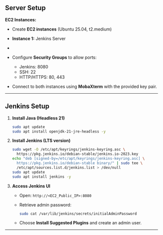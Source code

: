 
## Server Setup

**EC2 Instances:**

* Create **EC2 instances** (Ubuntu 25.04, t2.medium)
* **Instance 1:** Jenkins Server
* 
* Configure **Security Groups** to allow ports:

  * Jenkins: 8080
  * SSH: 22
  * HTTP/HTTPS: 80, 443
* Connect to both instances using **MobaXterm** with the provided key pair.

---

## Jenkins Setup

1. **Install Java (Headless 21)**

   ```bash
   sudo apt update
   sudo apt install openjdk-21-jre-headless -y
   ```

2. **Install Jenkins (LTS version)**

   ```bash
   sudo wget -O /etc/apt/keyrings/jenkins-keyring.asc \
     https://pkg.jenkins.io/debian-stable/jenkins.io-2023.key
   echo "deb [signed-by=/etc/apt/keyrings/jenkins-keyring.asc] \
     https://pkg.jenkins.io/debian-stable binary/" | sudo tee \
     /etc/apt/sources.list.d/jenkins.list > /dev/null
   sudo apt update
   sudo apt install jenkins -y
   ```

3. **Access Jenkins UI**

   * Open: `http://<EC2_Public_IP>:8080`
   * Retrieve admin password:

     ```bash
     sudo cat /var/lib/jenkins/secrets/initialAdminPassword
     ```
   * Choose **Install Suggested Plugins** and create an admin user.

---
